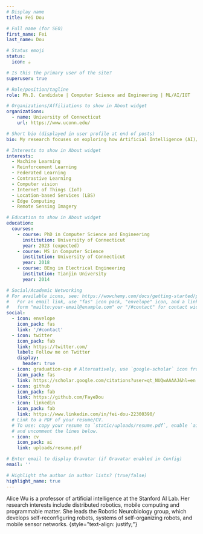 ```yaml
---
# Display name
title: Fei Dou

# Full name (for SEO)
first_name: Fei
last_name: Dou

# Status emoji
status:
  icon: ☕️

# Is this the primary user of the site?
superuser: true

# Role/position/tagline
role: Ph.D. Candidate | Computer Science and Engineering | ML/AI/IOT

# Organizations/Affiliations to show in About widget
organizations:
  - name: University of Connecticut
    url: https://www.uconn.edu/

# Short bio (displayed in user profile at end of posts)
bio: My research focuses on exploring how Artificial Intelligence (AI)/Machine Learning (ML) can improve efficiency, security, and scalability of the Internet of Things (IoT).

# Interests to show in About widget
interests:
  - Machine Learning 
  - Reinforcement Learning
  - Federated Learning
  - Contrastive Learning
  - Computer vision
  - Internet of Things (IoT)
  - Location-based Services (LBS)
  - Edge Computing
  - Remote Sensing Imagery

# Education to show in About widget
education:
  courses:
    - course: PhD in Computer Science and Engineering
      institution: University of Connecticut
      year: 2023 (expected)
    - course: MS in Computer Science
      institution: University of Connecticut
      year: 2018
    - course: BEng in Electrical Engineering
      institution: Tianjin University
      year: 2014

# Social/Academic Networking
# For available icons, see: https://wowchemy.com/docs/getting-started/page-builder/#icons
#   For an email link, use "fas" icon pack, "envelope" icon, and a link in the
#   form "mailto:your-email@example.com" or "/#contact" for contact widget.
social:
  - icon: envelope
    icon_pack: fas
    link: '/#contact'
  - icon: twitter
    icon_pack: fab
    link: https://twitter.com/
    label: Follow me on Twitter
    display:
      header: true
  - icon: graduation-cap # Alternatively, use `google-scholar` icon from `ai` icon pack
    icon_pack: fas
    link: https://scholar.google.com/citations?user=qt_NUQwAAAAJ&hl=en
  - icon: github
    icon_pack: fab
    link: https://github.com/FayeDou
  - icon: linkedin
    icon_pack: fab
    link: https://www.linkedin.com/in/fei-dou-22300390/
  # Link to a PDF of your resume/CV.
  # To use: copy your resume to `static/uploads/resume.pdf`, enable `ai` icons in `params.yaml`,
  # and uncomment the lines below.
  - icon: cv
    icon_pack: ai
    link: uploads/resume.pdf

# Enter email to display Gravatar (if Gravatar enabled in Config)
email: ''

# Highlight the author in author lists? (true/false)
highlight_name: true
---
```


Alice Wu is a professor of artificial intelligence at the Stanford AI Lab. Her research interests include distributed robotics, mobile computing and programmable matter. She leads the Robotic Neurobiology group, which develops self-reconfiguring robots, systems of self-organizing robots, and mobile sensor networks.
{style="text-align: justify;"}

